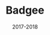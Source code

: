 ---
title: "Badgee"
img: "badgee_cover"
date: "2017-2018"
text_en: "Badgee was born from the punctual need to provide a simple access system for the annual Sogecap business convention. In collaboration with the security department, we built an application that recognizes the professional badges of each employee. The whole interface and the recognition technique were developt by an internal team."
text_fr: "Badgee est née de la nécessité ponctuelle de fournir un système d’accès simple pour la convention annuelle de l’entreprise Sogecap. Nous avons donc imaginé en collaboration avec le service sécurité de l’entreprise Société Générale une application qui permet de reconnaitre les badges professionnelle de chaque collaborateur. L’ensemble de l’interface et la technique de reconnaissance ont été réalisé par une équipe en interne."
---